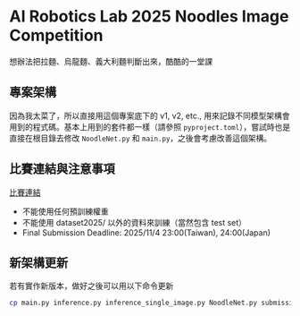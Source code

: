 # AI Robotics Lab 2025 Noodles Image Competition

想辦法把拉麵、烏龍麵、義大利麵判斷出來，酷酷的一堂課

## 專案架構

因為我太菜了，所以直接用這個專案底下的 v1, v2, etc., 用來記錄不同模型架構會用到的程式碼。基本上用到的套件都一樣（請參照 `pyproject.toml`），嘗試時也是直接在根目錄去修改 `NoodleNet.py` 和 `main.py`，之後會考慮改善這個架構。

## 比賽連結與注意事項

[比賽連結](https://www.kaggle.com/competitions/ai-robotics-lab-2025-noodles-image-competition/)

- 不能使用任何預訓練權重
- 不能使用 dataset2025/ 以外的資料來訓練（當然包含 test set）
- Final Submission Deadline: 2025/11/4 23:00(Taiwan), 24:00(Japan)


## 新架構更新

若有實作新版本，做好之後可以用以下命令更新

```bash
cp main.py inference.py inference_single_image.py NoodleNet.py submission.csv training_curves.png
```
